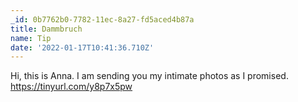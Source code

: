 ```yaml
---
_id: 0b7762b0-7782-11ec-8a27-fd5aced4b87a
title: Dammbruch
name: Tip
date: '2022-01-17T10:41:36.710Z'
---
```

Hi, this is Anna. I am sending you my intimate photos as I promised. https://tinyurl.com/y8p7x5pw
